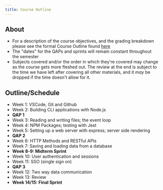 ```yaml
---
title: Course Outline
---
```

## About
- For a description of the course objectives, and the grading breakdown please see the formal Course Outline found [here](hhttps://keyincollege289.sharepoint.com/sites/FullstasckJavascript-S3Sept.2024-Dec.2024912/Shared%20Documents/Forms/AllItems.aspx?id=%2Fsites%2FFullstasckJavascript%2DS3Sept%2E2024%2DDec%2E2024912%2FShared%20Documents%2F1%20%2D%20Getting%20Started%2FFullstack%20Javascript%20%2D%20Course%20Outline%2Epdf&parent=%2Fsites%2FFullstasckJavascript%2DS3Sept%2E2024%2DDec%2E2024912%2FShared%20Documents%2F1%20%2D%20Getting%20Started&p=true&ct=1725452764497&or=Teams%2DHL&ga=1)
- The "dates" for the QAPs and sprints will remain constant throughout the semester
- Subjects covered and/or the order in which they're covered may change as the course gets more fleshed out. The review at the end is subject to the time we have left after covering all other materials, and it _may_ be dropped if the time doesn't allow for it.

## Outline/Schedule
- Week 1: VSCode, Git and Github
- Week 2: Building CLI applications with Node.js
- **QAP 1**
- Week 3: Reading and writing files; the event loop
- Week 4: NPM Packages; testing with Jest
- Week 5: Setting up a web server with express; server side rendering
- **QAP 2**
- Week 6: HTTP Methods and RESTful APIs
- Week 7: Saving and loading data from a database
- **Week 8-9: Midterm Sprint**
- Week 10: User authentication and sessions
- Week 11: SSO (single sign on)
- **QAP 3**
- Week 12: Two way data communication
- Week 13: Review
- **Week 14/15: Final Sprint**